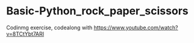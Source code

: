 # Basic-Python_rock_paper_scissors

Codinmg exercise, codealong with https://www.youtube.com/watch?v=8TCtYbt7ARI
